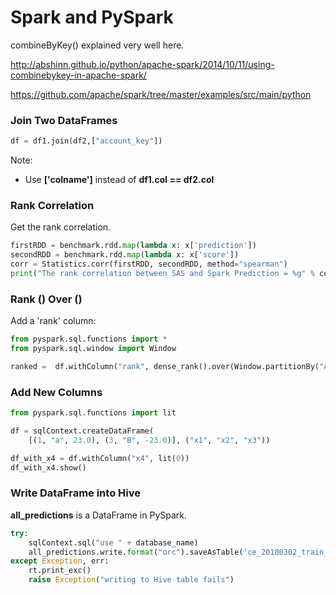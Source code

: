
# Spark and PySpark

combineByKey() explained very well here.

http://abshinn.github.io/python/apache-spark/2014/10/11/using-combinebykey-in-apache-spark/

https://github.com/apache/spark/tree/master/examples/src/main/python

### Join Two DataFrames

```python
df = df1.join(df2,["account_key"])
```

Note: 
  
  - Use **['colname']** instead of **df1.col == df2.col**
  
### Rank Correlation

Get the rank correlation.

```python
firstRDD = benchmark.rdd.map(lambda x: x['prediction'])
secondRDD = benchmark.rdd.map(lambda x: x['score'])
corr = Statistics.corr(firstRDD, secondRDD, method="spearman")
print("The rank correlation between SAS and Spark Prediction = %g" % corr) 
```

### Rank () Over ()

Add a 'rank' column:

```python
from pyspark.sql.functions import *
from pyspark.sql.window import Window

ranked =  df.withColumn("rank", dense_rank().over(Window.partitionBy("A").orderBy(desc("C"))))
```

### Add New Columns

```python
from pyspark.sql.functions import lit

df = sqlContext.createDataFrame(
    [(1, "a", 23.0), (3, "B", -23.0)], ("x1", "x2", "x3"))

df_with_x4 = df.withColumn("x4", lit(0))
df_with_x4.show()
```

### Write DataFrame into Hive

**all_predictions** is a DataFrame in PySpark.

```python
try:
    sqlContext.sql("use " + database_name)
    all_predictions.write.format("orc").saveAsTable('ce_20180302_train_driver_spark', mode="overwrite")
except Exception, err:
    rt.print_exc()
    raise Exception("writing to Hive table fails")
```

